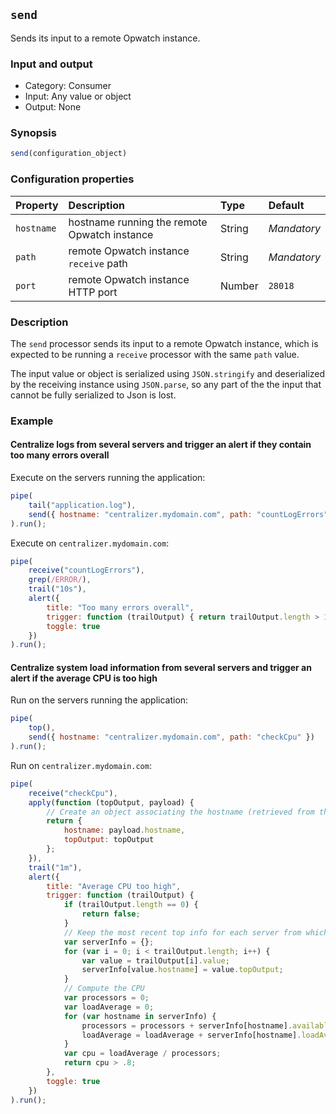 ## `send`

Sends its input to a remote Opwatch instance.

### Input and output

* Category: Consumer
* Input: Any value or object
* Output: None

### Synopsis

```js
send(configuration_object)
```

### Configuration properties

| Property | Description | Type | Default |
| :--- | :--- | :--- | :--- |
| `hostname` | hostname running the remote Opwatch instance | String | *Mandatory* | 
| `path` | remote Opwatch instance `receive` path | String | *Mandatory* | 
| `port` | remote Opwatch instance HTTP port | Number | `28018` | 

### Description

The `send` processor sends its input to a remote Opwatch instance, which is expected to be running a `receive` 
processor with the same `path` value.

The input value or object is serialized using `JSON.stringify` and deserialized by the receiving instance using 
`JSON.parse`, so any part of the the input that cannot be fully serialized to Json is lost.

### Example

#### Centralize logs from several servers and trigger an alert if they contain too many errors overall

Execute on the servers running the application:

```js
pipe(
	tail("application.log"),
	send({ hostname: "centralizer.mydomain.com", path: "countLogErrors" })
).run();
```

Execute on `centralizer.mydomain.com`:

```js
pipe(
	receive("countLogErrors"),
	grep(/ERROR/),
	trail("10s"),
	alert({
		title: "Too many errors overall",
		trigger: function (trailOutput) { return trailOutput.length > 10; },
		toggle: true
	})
).run();
```

#### Centralize system load information from several servers and trigger an alert if the average CPU is too high

Run on the servers running the application:

```js
pipe(
	top(),
	send({ hostname: "centralizer.mydomain.com", path: "checkCpu" })
).run();
```

Run on `centralizer.mydomain.com`:

```js
pipe(
	receive("checkCpu"),
	apply(function (topOutput, payload) {
		// Create an object associating the hostname (retrieved from the payload) and its topOutput
		return { 
			hostname: payload.hostname,
			topOutput: topOutput
		};
	}),
	trail("1m"),
	alert({
		title: "Average CPU too high",
		trigger: function (trailOutput) {
			if (trailOutput.length == 0) {
				return false;
			}
			// Keep the most recent top info for each server from which we've received info during the last minute 
			var serverInfo = {};
			for (var i = 0; i < trailOutput.length; i++) {
				var value = trailOutput[i].value;
				serverInfo[value.hostname] = value.topOutput; 
			}
			// Compute the CPU 
			var processors = 0;
			var loadAverage = 0;
			for (var hostname in serverInfo) {
				processors = processors + serverInfo[hostname].availableProcessors;
				loadAverage = loadAverage + serverInfo[hostname].loadAverage;
			}
			var cpu = loadAverage / processors;
			return cpu > .8; 
		},
		toggle: true
	})
).run();
```
